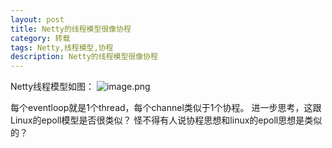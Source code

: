 ```yaml
---
layout: post
title: Netty的线程模型很像协程
category: 转载
tags: Netty,线程模型,协程
description: Netty的线程模型很像协程
---
```


Netty线程模型如图：
![image.png](http://upload-images.jianshu.io/upload_images/10649427-e617e2bafc45c29f.png?imageMogr2/auto-orient/strip%7CimageView2/2/w/1240)

每个eventloop就是1个thread，每个channel类似于1个协程。
进一步思考，这跟Linux的epoll模型是否很类似？
怪不得有人说协程思想和linux的epoll思想是类似的？
